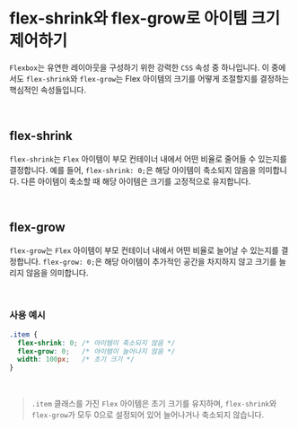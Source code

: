 # flex-shrink와 flex-grow로 아이템 크기 제어하기

`Flexbox`는 유연한 레이아웃을 구성하기 위한 강력한 `CSS` 속성 중 하나입니다. 이 중에서도 `flex-shrink`와 `flex-grow`는 Flex 아이템의 크기를 어떻게 조절할지를 결정하는 핵심적인 속성들입니다.

&nbsp;

## flex-shrink

`flex-shrink`는 `Flex` 아이템이 부모 컨테이너 내에서 어떤 비율로 줄어들 수 있는지를 결정합니다. 예를 들어, `flex-shrink: 0;`은 해당 아이템이 축소되지 않음을 의미합니다. 다른 아이템이 축소할 때 해당 아이템은 크기를 고정적으로 유지합니다.

&nbsp;

## flex-grow

`flex-grow`는 `Flex` 아이템이 부모 컨테이너 내에서 어떤 비율로 늘어날 수 있는지를 결정합니다. `flex-grow: 0;`은 해당 아이템이 추가적인 공간을 차지하지 않고 크기를 늘리지 않음을 의미합니다.

&nbsp;

### 사용 예시

```css
.item {
  flex-shrink: 0; /* 아이템이 축소되지 않음 */
  flex-grow: 0;   /* 아이템이 늘어나지 않음 */
  width: 100px;   /* 초기 크기 */
}
```

&nbsp;

> `.item` 클래스를 가진 `Flex` 아이템은 초기 크기를 유지하며, `flex-shrink`와 `flex-grow`가 모두 0으로 설정되어 있어 늘어나거나 축소되지 않습니다.
